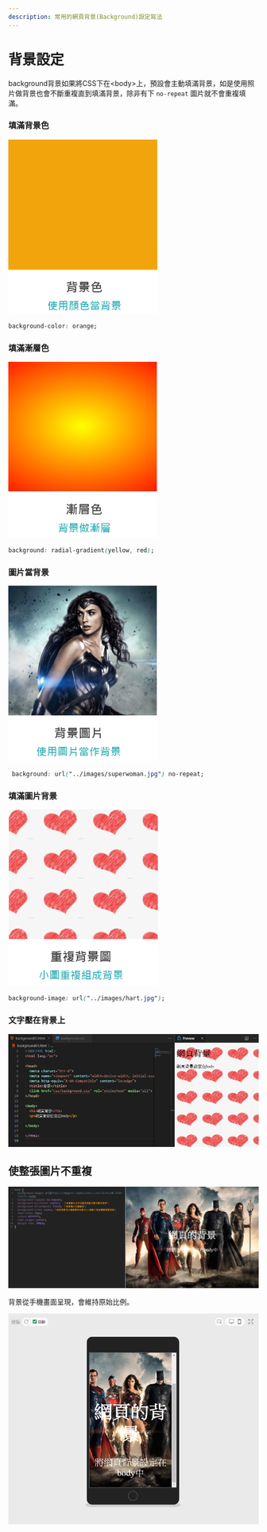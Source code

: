 ```yaml
---
description: 常用的網頁背景(Background)設定寫法
---
```


# 背景設定

background背景如果將CSS下在&lt;body&gt;上，預設會主動填滿背景，如是使用照片做背景也會不斷重複直到填滿背景，除非有下 `no-repeat` 圖片就不會重複填滿。

### 填滿背景色

![](../.gitbook/assets/image%20%2817%29.png)

```css
background-color: orange;
```

### 填滿漸層色

![](../.gitbook/assets/image%20%287%29.png)

```css
background: radial-gradient(yellow, red);
```

### 

### 圖片當背景

![](../.gitbook/assets/image%20%2827%29.png)

```css
 background: url("../images/superwoman.jpg") no-repeat;
```

### 填滿圖片背景

![](../.gitbook/assets/image%20%2826%29.png)

```css
background-image: url("../images/hart.jpg");
```

### 文字壓在背景上

![](../.gitbook/assets/image%20%2816%29.png)

## 使整張圖片不重複

![](../.gitbook/assets/b01.jpg)

背景從手機畫面呈現，會維持原始比例。

![](../.gitbook/assets/image%20%2830%29.png)

